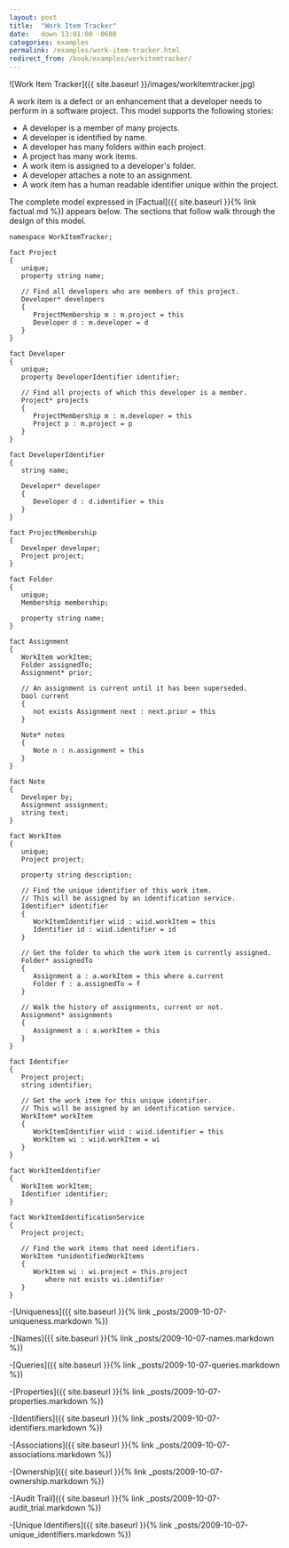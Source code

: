 ```yaml
---
layout: post
title:  "Work Item Tracker"
date:   down 13:01:00 -0600
categories: examples
permalink: /examples/work-item-tracker.html
redirect_from: /book/examples/workitemtracker/
---
```


![Work Item Tracker]({{ site.baseurl }}/images/workitemtracker.jpg)

A work item is a defect or an enhancement that a developer needs to perform in a software project. This model supports the following stories:

- A developer is a member of many projects. 
- A developer is identified by name.
- A developer has many folders within each project.
- A project has many work items.
- A work item is assigned to a developer's folder.
- A developer attaches a note to an assignment.
- A work item has a human readable identifier unique within the project.

The complete model expressed in [Factual]({{ site.baseurl }}{% link factual.md %}) appears below. The sections that follow walk through the design of this model.

```
namespace WorkItemTracker;

fact Project
{
   unique;
   property string name;

   // Find all developers who are members of this project.
   Developer* developers
   {
      ProjectMembership m : m.project = this
      Developer d : m.developer = d
   }
}

fact Developer
{
   unique;
   property DeveloperIdentifier identifier;

   // Find all projects of which this developer is a member.
   Project* projects
   {
      ProjectMembership m : m.developer = this
      Project p : m.project = p
   }
}

fact DeveloperIdentifier
{
   string name;

   Developer* developer
   {
      Developer d : d.identifier = this
   }
}

fact ProjectMembership
{
   Developer developer;
   Project project;
}

fact Folder
{
   unique;
   Membership membership;
   
   property string name;
}

fact Assignment
{
   WorkItem workItem;
   Folder assignedTo;
   Assignment* prior;

   // An assignment is current until it has been superseded.   
   bool current
   {
      not exists Assignment next : next.prior = this
   }
   
   Note* notes
   {
      Note n : n.assignment = this
   }
}

fact Note
{
   Developer by;
   Assignment assignment;
   string text;
}

fact WorkItem
{
   unique;
   Project project;

   property string description;

   // Find the unique identifier of this work item.
   // This will be assigned by an identification service.
   Identifier* identifier
   {
      WorkItemIdentifier wiid : wiid.workItem = this
      Identifier id : wiid.identifier = id
   }

   // Get the folder to which the work item is currently assigned.   
   Folder* assignedTo
   {
      Assignment a : a.workItem = this where a.current
      Folder f : a.assignedTo = f
   }

   // Walk the history of assignments, current or not.
   Assignment* assignments
   {
      Assignment a : a.workItem = this
   }
}

fact Identifier
{
   Project project;
   string identifier;

   // Get the work item for this unique identifier.
   // This will be assigned by an identification service.
   WorkItem* workItem
   {
      WorkItemIdentifier wiid : wiid.identifier = this
      WorkItem wi : wiid.workItem = wi
   }
}

fact WorkItemIdentifier
{
   WorkItem workItem;
   Identifier identifier;
}

fact WorkItemIdentificationService
{
   Project project;

   // Find the work items that need identifiers.
   WorkItem *unidentifiedWorkItems
   {
      WorkItem wi : wi.project = this.project
         where not exists wi.identifier
   }
}
```

-[Uniqueness]({{ site.baseurl }}{% link _posts/2009-10-07-uniqueness.markdown %}) 

-[Names]({{ site.baseurl }}{% link _posts/2009-10-07-names.markdown %})

-[Queries]({{ site.baseurl }}{% link _posts/2009-10-07-queries.markdown %})

-[Properties]({{ site.baseurl }}{% link _posts/2009-10-07-properties.markdown %})

-[Identifiers]({{ site.baseurl }}{% link _posts/2009-10-07-identifiers.markdown %})

-[Associations]({{ site.baseurl }}{% link _posts/2009-10-07-associations.markdown %})

-[Ownership]({{ site.baseurl }}{% link _posts/2009-10-07-ownership.markdown %})

-[Audit Trail]({{ site.baseurl }}{% link _posts/2009-10-07-audit_trial.markdown %})

-[Unique Identifiers]({{ site.baseurl }}{% link _posts/2009-10-07-unique_identifiers.markdown %})